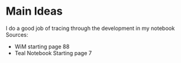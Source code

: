 # Main Ideas

I do a good job of tracing through the development in my notebook\
Sources:
- WiM starting page 88
- Teal Notebook Starting page 7